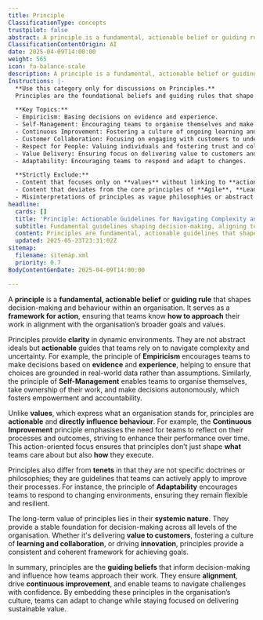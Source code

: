 ```yaml
---
title: Principle
ClassificationType: concepts
trustpilot: false
abstract: A principle is a fundamental, actionable belief or guiding rule that shapes decision-making and behaviour within an organisation, serving as a framework for action that aligns teams with broader organisational goals and values. Originating from the need for clarity in dynamic environments, principles are not abstract ideals but practical guides that help teams navigate complexity and uncertainty. For instance, the principle of Empiricism promotes decision-making based on evidence and experience, while Self-Management empowers teams to organise themselves and make autonomous decisions. Unlike values, which express an organisation's core beliefs, principles directly influence behaviour and execution, as seen in the Continuous Improvement principle that encourages ongoing reflection and enhancement of processes. Principles also differ from tenets, as they are not rigid doctrines but adaptable guidelines that foster flexibility and resilience, exemplified by the principle of Adaptability. Their long-term value lies in their systemic nature, providing a stable foundation for decision-making across all organisational levels. By embedding principles into the organisational culture, teams can ensure alignment, drive continuous improvement, and effectively respond to challenges, ultimately delivering sustainable value to customers and fostering a culture of learning and innovation.
ClassificationContentOrigin: AI
date: 2025-04-09T14:00:00
weight: 565
icon: fa-balance-scale
description: A principle is a fundamental, actionable belief or guiding rule that shapes decision-making and team behaviour in an organisation.
Instructions: |-
  **Use this category only for discussions on Principles.**  
  Principles are the foundational beliefs and guiding rules that shape decision-making and team behaviour. Unlike values, which express what an organisation stands for, principles are actionable and influence **how** teams approach their work. This tag applies to content discussing the specific principles that guide decision-making in Agile, Lean, DevOps, and other frameworks.

  **Key Topics:**
  - Empiricism: Basing decisions on evidence and experience.
  - Self-Management: Encouraging teams to organise themselves and make autonomous decisions.
  - Continuous Improvement: Fostering a culture of ongoing learning and adaptation.
  - Customer Collaboration: Focusing on engaging with customers to understand their needs.
  - Respect for People: Valuing individuals and fostering trust and collaboration.
  - Value Delivery: Ensuring focus on delivering value to customers and stakeholders.
  - Adaptability: Encouraging teams to respond and adapt to changes.

  **Strictly Exclude:**
  - Content that focuses only on **values** without linking to **actionable principles**.
  - Content that deviates from the core principles of **Agile**, **Lean**, or **DevOps**.
  - Misinterpretations of principles as vague philosophies or abstract values.
headline:
  cards: []
  title: 'Principle: Actionable Guidelines for Navigating Complexity and Driving Improvement'
  subtitle: Fundamental guidelines shaping decision-making, aligning team behaviours, and enabling effective responses to complexity, uncertainty, and continuous improvement.
  content: Principles are fundamental, actionable guidelines that shape organisational decision-making, inform team behaviours, and provide clarity in complex, uncertain environments. They establish a consistent framework for aligning practices with strategic goals, enabling evidence-based decisions, continuous improvement, adaptability, self-management, and effective responses to evolving customer needs and market conditions.
  updated: 2025-05-23T23:31:02Z
sitemap:
  filename: sitemap.xml
  priority: 0.7
BodyContentGenDate: 2025-04-09T14:00:00

---
```

A **principle** is a **fundamental, actionable belief** or **guiding rule** that shapes decision-making and behaviour within an organisation. It serves as a **framework for action**, ensuring that teams know **how to approach** their work in alignment with the organisation’s broader goals and values.

Principles provide **clarity** in dynamic environments. They are not abstract ideals but **actionable** guides that teams rely on to navigate complexity and uncertainty. For example, the principle of **Empiricism** encourages teams to make decisions based on **evidence** and **experience**, helping to ensure that choices are grounded in real-world data rather than assumptions. Similarly, the principle of **Self-Management** enables teams to organise themselves, take ownership of their work, and make decisions autonomously, which fosters empowerment and accountability.

Unlike **values**, which express what an organisation stands for, principles are **actionable** and **directly influence behaviour**. For example, the **Continuous Improvement** principle emphasises the need for teams to reflect on their processes and outcomes, striving to enhance their performance over time. This action-oriented focus ensures that principles don’t just shape **what** teams care about but also **how** they execute.

Principles also differ from **tenets** in that they are not specific doctrines or philosophies; they are guidelines that teams can actively apply to improve their processes. For instance, the principle of **Adaptability** encourages teams to respond to changing environments, ensuring they remain flexible and resilient.

The long-term value of principles lies in their **systemic nature**. They provide a stable foundation for decision-making across all levels of the organisation. Whether it's delivering **value to customers**, fostering a culture of **learning and collaboration**, or driving **innovation**, principles provide a consistent and coherent framework for achieving goals.

In summary, principles are the **guiding beliefs** that inform decision-making and influence how teams approach their work. They ensure **alignment**, drive **continuous improvement**, and enable teams to navigate challenges with confidence. By embedding these principles in the organisation’s culture, teams can adapt to change while staying focused on delivering sustainable value.
